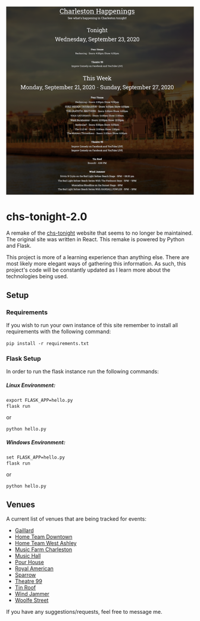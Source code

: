 ![Preview of Site](https://github.com/rybli/chs-tonight-2.0/blob/master/Capture.PNG)


# chs-tonight-2.0
A remake of the [chs-tonight]('https://github.com/DanHanf/chs-source') website that seems to no longer be maintained.
The original site was written in React. This remake is powered by Python and Flask.

This project is more of a learning experience than anything else. There are most likely more elegant ways of gathering
this information. As such, this project's code will be constantly updated as I learn more about the technologies being used.


## Setup

### Requirements
If you wish to run your own instance of this site remember to install all requirements with the following command:

`pip install -r requirements.txt`
### Flask Setup
In order to run the flask instance run the following commands:

##### Linux Environment:
```
export FLASK_APP=hello.py
flask run
```
or
```
python hello.py
```

##### Windows Environment:

```
set FLASK_APP=hello.py
flask run
```

or
```
python hello.py
```


## Venues
A current list of venues that are being tracked for events:

- [Gaillard](https://gaillardcenter.org)
- [Home Team Downtown](https://hometeambbq.com)
- [Home Team West Ashley](https://hometeambbq.com)
- [Music Farm Charleston](https://music-farm.com)
- [Music Hall](https://www.charlestonmusichall.com)
- [Pour House](https://charlestonpourhouse.com)
- [Royal American](https://www.theroyalamerican.com)
- [Sparrow](https://www.facebook.com)
- [Theatre 99](https://theatre99.com)
- [Tin Roof](http://charlestontinroof.com)
- [Wind Jammer](https://the-windjammer.com)
- [Woolfe Street](https://woolfestreetplayhouse.com)

If you have any suggestions/requests, feel free to message me.